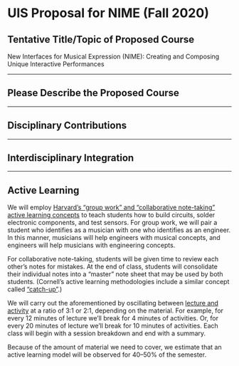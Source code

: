 # UIS Proposal for NIME (Fall 2020)

## Tentative Title/Topic of Proposed Course
New Interfaces for Musical Expression (NIME): Creating and Composing Unique Interactive Performances

---

## Please Describe the Proposed Course

---

## Disciplinary Contributions

---

## Interdisciplinary Integration

---

## Active Learning
We will employ [Harvard’s “group work” and “collaborative note-taking” active learning concepts](https://bokcenter.harvard.edu/active-learning) to teach students how to build circuits, solder electronic components, and test sensors. For group work, we will pair a student who identifies as a musician with one who identifies as an engineer. In this manner, musicians will help engineers with musical concepts, and engineers will help musicians with engineering concepts.

For collaborative note-taking, students will be given time to review each other’s notes for mistakes. At the end of class, students will consolidate their individual notes into a “master” note sheet that may be used by both students. (Cornell’s active learning methodologies include a similar concept called [“catch-up”](https://teaching.cornell.edu/resource/getting-started-active-learning-techniques).)

We will carry out the aforementioned by oscillating between [lecture and activity](https://cei.umn.edu/sites/cei.umn.edu/files/upload/active_learning_time_management_approach.jpg) at a ratio of 3:1 or 2:1, depending on the material. For example, for every 12 minutes of lecture we’ll break for 4 minutes of activities. Or, for every 20 minutes of lecture we’ll break for 10 minutes of activities. Each class will begin with a session breakdown and end with a summary.

Because of the amount of material we need to cover, we estimate that an active learning model will be observed for 40–50% of the semester.
